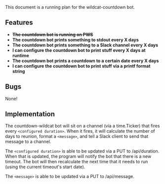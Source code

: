 This document is a running plan for the wildcat-countdown bot.

## Features

- ~~**The countdown bot is running on PWS**~~
- **The countdown bot prints something to stdout every X days**
- **The countdown bot prints something to a Slack channel every X days**
- **I can configure the countdown bot to print stuff every X days at runtime**
- **The countdown bot prints a countdown to a certain date every X days**
- **I can configure the countdown bot to print stuff via a printf format string**

## Bugs

None!

## Implementation

The countdown-wildcat bot will sit on a channel (via a time.Ticker) that fires every `<configured duration>`. When it fires, it will calculate the number of days to reunion, format a `<message>`, and tell a Slack client to send that message to a channel.

The `<configured duration>` is able to be updated via a PUT to /api/duration. When that is updated, the program will notify the bot that there is a new timeout. The bot will then recalculate the next time that it needs to run (using the current timeout's start date).

The `<message>` is able to be updated via a PUT to /api/message.
